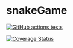 # snakeGame
[![GitHub actions tests](https://github.com/EkaterinaZhiltsova/snakeGame/actions/workflows/github-actions-tests.yml/badge.svg)](https://github.com/EkaterinaZhiltsova/snakeGame/actions/workflows/github-actions-tests.yml)

[![Coverage Status](https://coveralls.io/repos/github/EkaterinaZhiltsova/snakeGame/badge.svg?branch=master)](https://coveralls.io/github/EkaterinaZhiltsova/snakeGame?branch=master)
